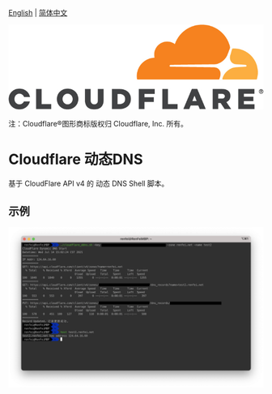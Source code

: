 [English](./README.md) | [简体中文](./README_ZH.md)

![Cloudflare](./document/image/cf-logo.jpg)

注：Cloudflare®图形商标版权归 Cloudflare, Inc. 所有。

# Cloudflare 动态DNS
基于 CloudFlare API v4 的 动态 DNS Shell 脚本。


## 示例

![Example](./document/image/example.png)